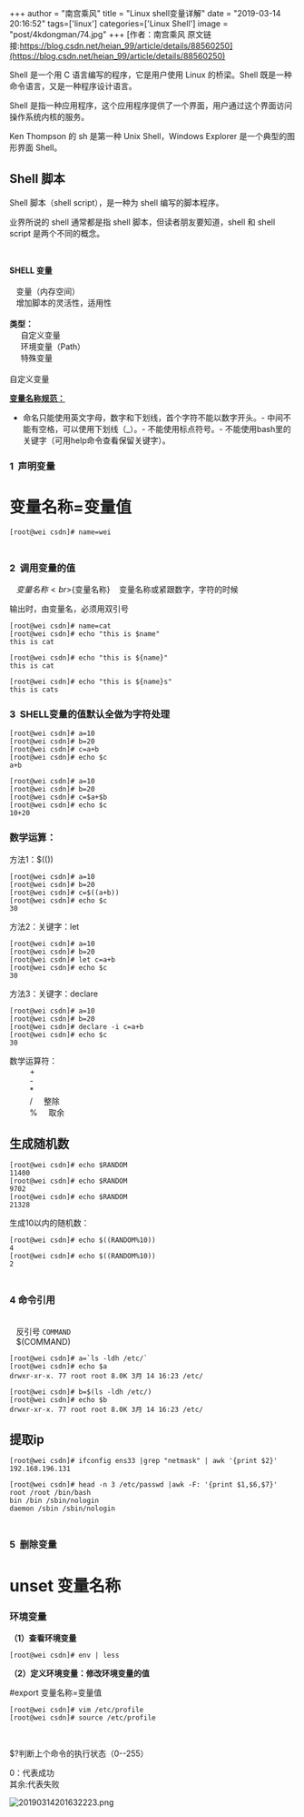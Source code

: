 +++
author = "南宫乘风"
title = "Linux shell变量详解"
date = "2019-03-14 20:16:52"
tags=['linux']
categories=['Linux Shell']
image = "post/4kdongman/74.jpg"
+++
[作者：南宫乘风   原文链接:https://blog.csdn.net/heian_99/article/details/88560250](https://blog.csdn.net/heian_99/article/details/88560250)

Shell 是一个用 C 语言编写的程序，它是用户使用 Linux 的桥梁。Shell 既是一种命令语言，又是一种程序设计语言。

Shell 是指一种应用程序，这个应用程序提供了一个界面，用户通过这个界面访问操作系统内核的服务。

Ken Thompson 的 sh 是第一种 Unix Shell，Windows Explorer 是一个典型的图形界面 Shell。

## Shell 脚本

Shell 脚本（shell script），是一种为 shell 编写的脚本程序。

业界所说的 shell 通常都是指 shell 脚本，但读者朋友要知道，shell 和 shell script 是两个不同的概念。

 

**SHELL 变量**<br>    <br>    变量（内存空间）<br>    增加脚本的灵活性，适用性<br>    <br>**类型：**<br>      自定义变量<br>      环境变量（Path）<br>      特殊变量<br>      <br>自定义变量

<u>**变量名称规范：**</u>
- 命名只能使用英文字母，数字和下划线，首个字符不能以数字开头。- 中间不能有空格，可以使用下划线（_）。- 不能使用标点符号。- 不能使用bash里的关键字（可用help命令查看保留关键字）。
### 1  声明变量

# 变量名称=变量值

```
[root@wei csdn]# name=wei
```

### <br> 2  调用变量的值

   $变量名称<br>    ${变量名称}    变量名称或紧跟数字，字符的时候

输出时，由变量名，必须用双引号

```
[root@wei csdn]# name=cat
[root@wei csdn]# echo "this is $name"
this is cat
   
[root@wei csdn]# echo "this is ${name}"
this is cat
   
[root@wei csdn]# echo "this is ${name}s"
this is cats
```

### 3  SHELL变量的值默认全做为字符处理

```
[root@wei csdn]# a=10
[root@wei csdn]# b=20
[root@wei csdn]# c=a+b
[root@wei csdn]# echo $c
a+b

[root@wei csdn]# a=10
[root@wei csdn]# b=20
[root@wei csdn]# c=$a+$b
[root@wei csdn]# echo $c
10+20
```

### 数学运算：

方法1：$(())

```
[root@wei csdn]# a=10
[root@wei csdn]# b=20
[root@wei csdn]# c=$((a+b))
[root@wei csdn]# echo $c
30
```

方法2：关键字：let

```
[root@wei csdn]# a=10
[root@wei csdn]# b=20
[root@wei csdn]# let c=a+b
[root@wei csdn]# echo $c
30
```

方法3：关键字：declare

```
[root@wei csdn]# a=10
[root@wei csdn]# b=20
[root@wei csdn]# declare -i c=a+b
[root@wei csdn]# echo $c
30
```

数学运算符：<br>          +<br>          -<br>          *<br>          /     整除<br>          %     取余

## 生成随机数

```
[root@wei csdn]# echo $RANDOM 
11400
[root@wei csdn]# echo $RANDOM 
9702
[root@wei csdn]# echo $RANDOM 
21328
```

生成10以内的随机数：

```
[root@wei csdn]# echo $((RANDOM%10))
4
[root@wei csdn]# echo $((RANDOM%10))
2
```

### <br> 4 命令引用

<br>    反引号 `COMMAND`<br>    $(COMMAND)

```
[root@wei csdn]# a=`ls -ldh /etc/`
[root@wei csdn]# echo $a
drwxr-xr-x. 77 root root 8.0K 3月 14 16:23 /etc/

[root@wei csdn]# b=$(ls -ldh /etc/)
[root@wei csdn]# echo $b
drwxr-xr-x. 77 root root 8.0K 3月 14 16:23 /etc/
```

## 提取ip

```
[root@wei csdn]# ifconfig ens33 |grep "netmask" | awk '{print $2}'
192.168.196.131
```

```
[root@wei csdn]# head -n 3 /etc/passwd |awk -F: '{print $1,$6,$7}'
root /root /bin/bash
bin /bin /sbin/nologin
daemon /sbin /sbin/nologin
```

### <br> 5  删除变量

# unset 变量名称

### 环境变量

**（1）查看环境变量**

```
[root@wei csdn]# env | less
```

**（2）定义环境变量：修改环境变量的值**

#export 变量名称=变量值

```
[root@wei csdn]# vim /etc/profile
[root@wei csdn]# source /etc/profile


```

<br> $?判断上个命令的执行状态（0--255）

0：代表成功<br> 其余:代表失败

![20190314201632223.png](https://img-blog.csdnimg.cn/20190314201632223.png)

<br>  
